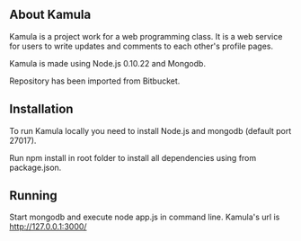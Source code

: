 ## About Kamula

Kamula is a project work for a web programming class. It is a web service for users to write updates and comments to each other's profile pages.

Kamula is made using Node.js 0.10.22 and Mongodb.

Repository has been imported from Bitbucket.

## Installation

To run Kamula locally you need to install Node.js and mongodb (default port 27017). 

Run npm install in root folder to install all dependencies using from package.json.

## Running

Start mongodb and execute node app.js in command line. Kamula's url is http://127.0.0.1:3000/
